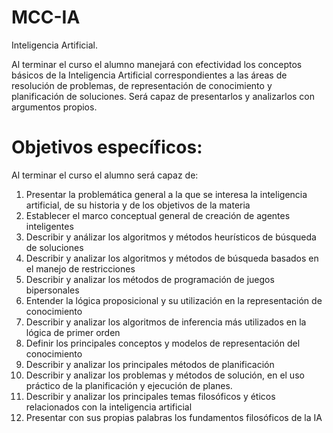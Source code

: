 # MCC-IA
Inteligencia Artificial.

Al terminar el curso el alumno manejará con efectividad los conceptos básicos de la Inteligencia Artificial
correspondientes a las áreas de resolución de problemas, de representación de conocimiento y planificación de
soluciones. Será capaz de presentarlos y analizarlos con argumentos propios.

# Objetivos específicos:
Al terminar el curso el alumno será capaz de:
1. Presentar la problemática general a la que se interesa la inteligencia artificial, de su historia y de los objetivos
de la materia
2. Establecer el marco conceptual general de creación de agentes inteligentes
3. Describir y análizar los algoritmos y métodos heurísticos de búsqueda de soluciones
4. Describir y analizar los algoritmos y métodos de búsqueda basados en el manejo de restricciones
5. Describir y analizar los métodos de programación de juegos bipersonales
6. Entender la lógica proposicional y su utilización en la representación de conocimiento
7. Describir y analizar los algoritmos de inferencia más utilizados en la lógica de primer orden
8. Definir los principales conceptos y modelos de representación del conocimiento
9. Describir y analizar los principales métodos de planificación
10. Describir y analizar los problemas y métodos de solución, en el uso práctico de la planificación y ejecución
de planes.
11. Describir y analizar los principales temas filosóficos y éticos relacionados con la inteligencia artificial
12. Presentar con sus propias palabras los fundamentos filosóficos de la IA
